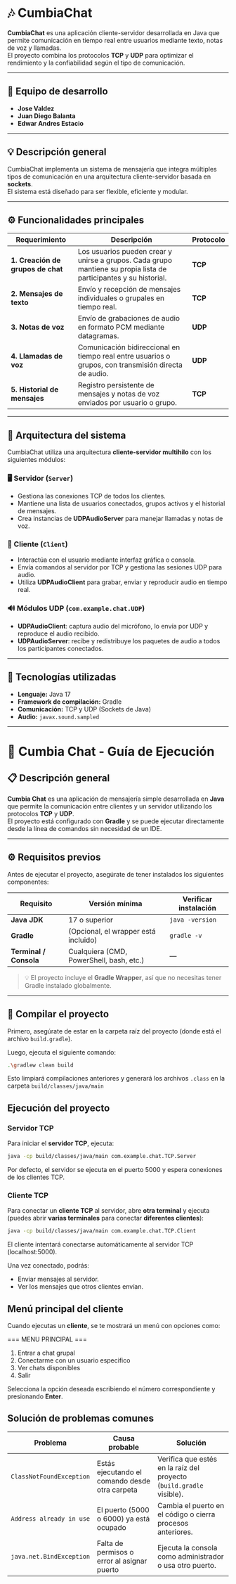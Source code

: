 # 🎶 CumbiaChat

**CumbiaChat** es una aplicación cliente-servidor desarrollada en Java que permite comunicación en tiempo real entre usuarios mediante texto, notas de voz y llamadas.  
El proyecto combina los protocolos **TCP** y **UDP** para optimizar el rendimiento y la confiabilidad según el tipo de comunicación.

---

## 👥 Equipo de desarrollo

- **Jose Valdez**
- **Juan Diego Balanta**
- **Edwar Andres Estacio**

---

## 💡 Descripción general

CumbiaChat implementa un sistema de mensajería que integra múltiples tipos de comunicación en una arquitectura cliente-servidor basada en **sockets**.  
El sistema está diseñado para ser flexible, eficiente y modular.

---

## ⚙️ Funcionalidades principales

| Requerimiento | Descripción | Protocolo |
|----------------|-------------|------------|
| **1. Creación de grupos de chat** | Los usuarios pueden crear y unirse a grupos. Cada grupo mantiene su propia lista de participantes y su historial. | **TCP** |
| **2. Mensajes de texto** | Envío y recepción de mensajes individuales o grupales en tiempo real. | **TCP** |
| **3. Notas de voz** | Envío de grabaciones de audio en formato PCM mediante datagramas. | **UDP** |
| **4. Llamadas de voz** | Comunicación bidireccional en tiempo real entre usuarios o grupos, con transmisión directa de audio. | **UDP** |
| **5. Historial de mensajes** | Registro persistente de mensajes y notas de voz enviados por usuario o grupo. | **TCP** |

---

## 🧱 Arquitectura del sistema

CumbiaChat utiliza una arquitectura **cliente-servidor multihilo** con los siguientes módulos:

### 🖥️ Servidor (`Server`)
- Gestiona las conexiones TCP de todos los clientes.
- Mantiene una lista de usuarios conectados, grupos activos y el historial de mensajes.
- Crea instancias de **UDPAudioServer** para manejar llamadas y notas de voz.

### 💬 Cliente (`Client`)
- Interactúa con el usuario mediante interfaz gráfica o consola.
- Envía comandos al servidor por TCP y gestiona las sesiones UDP para audio.
- Utiliza **UDPAudioClient** para grabar, enviar y reproducir audio en tiempo real.

### 🔊 Módulos UDP (`com.example.chat.UDP`)
- **UDPAudioClient**: captura audio del micrófono, lo envía por UDP y reproduce el audio recibido.
- **UDPAudioServer**: recibe y redistribuye los paquetes de audio a todos los participantes conectados.

---

## 🧩 Tecnologías utilizadas

- **Lenguaje:** Java 17
- **Framework de compilación:** Gradle
- **Comunicación:** TCP y UDP (Sockets de Java)
- **Audio:** `javax.sound.sampled`

---


# 🕺 Cumbia Chat - Guía de Ejecución

## 📋 Descripción general
**Cumbia Chat** es una aplicación de mensajería simple desarrollada en **Java** que permite la comunicación entre clientes y un servidor utilizando los protocolos **TCP** y **UDP**.  
El proyecto está configurado con **Gradle** y se puede ejecutar directamente desde la línea de comandos sin necesidad de un IDE.

---

## ⚙️ Requisitos previos

Antes de ejecutar el proyecto, asegúrate de tener instalados los siguientes componentes:

| Requisito | Versión mínima | Verificar instalación |
|------------|----------------|------------------------|
| **Java JDK** | 17 o superior | `java -version` |
| **Gradle** | (Opcional, el wrapper está incluido) | `gradle -v` |
| **Terminal / Consola** | Cualquiera (CMD, PowerShell, bash, etc.) | — |

> 💡 El proyecto incluye el **Gradle Wrapper**, así que no necesitas tener Gradle instalado globalmente.

---

## 🚀 Compilar el proyecto

Primero, asegúrate de estar en la carpeta raíz del proyecto (donde está el archivo `build.gradle`).

Luego, ejecuta el siguiente comando:

```bash
.\gradlew clean build
```
Esto limpiará compilaciones anteriores y generará los archivos `.class` en la carpeta `build/classes/java/main`

## Ejecución del proyecto

### Servidor TCP

Para iniciar el **servidor TCP**, ejecuta:

```bash
java -cp build/classes/java/main com.example.chat.TCP.Server
```

Por defecto, el servidor se ejecuta en el puerto 5000 y espera conexiones de los clientes TCP.

### Cliente TCP

Para conectar un **cliente TCP** al servidor, abre **otra terminal** y ejecuta (puedes abrir **varias terminales** para conectar **diferentes clientes**):

```bash
java -cp build/classes/java/main com.example.chat.TCP.Client
```

El cliente intentará conectarse automáticamente al servidor TCP (localhost:5000).

Una vez conectado, podrás:

- Enviar mensajes al servidor.
- Ver los mensajes que otros clientes envían.

## Menú principal del cliente

Cuando ejecutas un **cliente**, se te mostrará un menú con opciones como:

=== MENU PRINCIPAL ===
1) Entrar a chat grupal
2) Conectarme con un usuario especifico
3) Ver chats disponibles
4) Salir


Selecciona la opción deseada escribiendo el número correspondiente y presionando **Enter**.

## Solución de problemas comunes

| Problema                 | Causa probable                                 | Solución                                                             |
| ------------------------ | ---------------------------------------------- | -------------------------------------------------------------------- |
| `ClassNotFoundException` | Estás ejecutando el comando desde otra carpeta | Verifica que estés en la raíz del proyecto (`build.gradle` visible). |
| `Address already in use` | El puerto (5000 o 6000) ya está ocupado        | Cambia el puerto en el código o cierra procesos anteriores.          |
| `java.net.BindException` | Falta de permisos o error al asignar puerto    | Ejecuta la consola como administrador o usa otro puerto.             |

